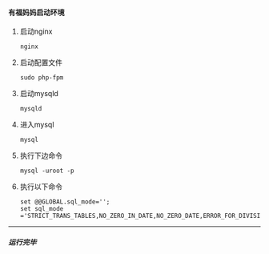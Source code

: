 #### 有福妈妈启动环境

1. 启动nginx

   ```nginx
   nginx
   ```

2. 启动配置文件

   ```linux
   sudo php-fpm
   ```

3. 启动mysqld

   ``` mysql
   mysqld
   ```

4. 进入mysql

   ```mysql
   mysql
   ```

5. 执行下边命令

   ```mysql
   mysql -uroot -p
   ```

6. 执行以下命令

   ```mysql
   set @@GLOBAL.sql_mode='';
   set sql_mode ='STRICT_TRANS_TABLES,NO_ZERO_IN_DATE,NO_ZERO_DATE,ERROR_FOR_DIVISION_BY_ZERO,NO_ENGINE_SUBSTITUTION';
   ```

---

##### 运行完毕

